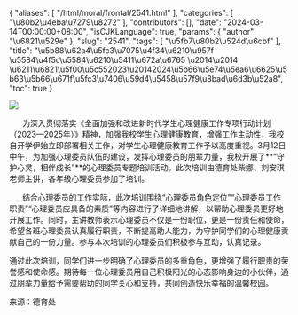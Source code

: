 {
    "aliases": [
        "/html/moral/frontal/2541.html"
    ],
    "categories": [
        "\u80b2\u4eba\u7279\u8272"
    ],
    "contributors": [],
    "date": "2024-03-14T00:00:00+08:00",
    "isCJKLanguage": true,
    "params": {
        "author": "\u6821\u529e"
    },
    "slug": "2541",
    "tags": [
        "\u5fb7\u80b2\u524d\u6cbf"
    ],
    "title": "\u5b88\u62a4\u5fc3\u7075\u4f34\u6210\u957f \u5584\u4f5c\u5584\u6210\u5411\u672a\u6765 \u2014\u2014 \u6211\u6821\u5f00\u5c552023\u20142024\u5b66\u5e74\u5ea6\u6625\u5b63\u5b66\u671f\u5fc3\u7406\u59d4\u5458\u57f9\u8bad\u6d3b\u52a8",
    "toc": true
}

![](https://cdn.tfls.online/mirror/full/c28582adda3dc127aa6a222e95a4f17e20d7e3aa.jpg)




      为深入贯彻落实《全面加强和改进新时代学生心理健康工作专项行动计划（2023—2025年）》精神，加强我校学生心理健康教育，增强工作主动性，我校自开学伊始立即部署相关工作，对学生心理健康教育工作予以高度重视。3月12日中午，为加强心理委员队伍的建设，发挥心理委员的朋辈力量，我校开展了**“守护心灵，相伴成长”**的心理委员专题培训活动。此次培训由德育处柴娜、刘安琪老师主讲，各年级心理委员参加了培训。




      结合心理委员的工作实际，此次培训围绕“心理委员角色定位”“心理委员工作职责”“心理委员应具备的素质”等内容进行了详细地讲解，以帮助心理委员更好地开展工作。同时，主讲教师表示心理委员不仅是一份职位，更是一份责任和使命，希望各班心理委员认真履行职责，不断提高助人能力，为守护同学们的心理健康贡献自己的一份力量。参与本次培训的心理委员们积极参与互动，认真记录。




  





通过此次培训，同学们进一步明确了心理委员的多重角色，更增强了履行职责的荣誉感和使命感。期待每一位心理委员用自己积极阳光的心态影响身边的小伙伴，通过朋辈力量给予需要帮助的同学关心和支持，共同创造快乐幸福的温馨校园。




来源：德育处




  



